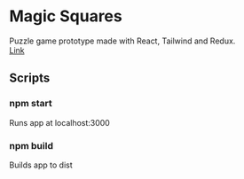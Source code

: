 ﻿# Magic Squares

 <p>Puzzle game prototype made with React, Tailwind and Redux.<br>
 <a href="yegorzh.github.io/magic-squares/">Link</a></p>

<h2>Scripts</h2>
<h3>npm start</h3>
<p>Runs app at localhost:3000</p>

<h3>npm build</h3>
<p>Builds app to dist</p>
